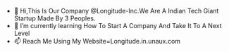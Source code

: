 - 👋 Hi,This Is Our Company @Longitude-Inc.We Are A Indian Tech Giant Startup Made By 3 Peoples.
- 🌱 I’m currently learning How To Start A Company And Take It To A Next Level
- 📫 Reach Me Using My Website=Longitude.in.unaux.com

<!---
Longitude-Inc/Longitude-Inc is a ✨ special ✨ repository because its `README.md` (this file) appears on your GitHub profile.
You can click the Preview link to take a look at your changes.
--->
